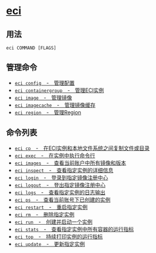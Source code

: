 # [eci](#eci)

## 用法
```
eci COMMAND [FLAGS]
```

## 管理命令
- [`eci config`　-　管理配置](eci_config#eci_config)
- [`eci containergroup`　-　管理ECI实例](eci_containergroup#eci_containergroup)
- [`eci image`　-　管理镜像](eci_image#eci_image)
- [`eci imagecache`　-　管理镜像缓存](eci_imagecache#eci_imagecache)
- [`eci region`　-　管理Region](eci_region#eci_region)

## 命令列表
- [`eci cp`　-　在ECI实例和本地文件系统之间复制文件或目录](eci_cp.md)
- [`eci exec`　-　在实例中执行命令行](eci_exec.md)
- [`eci images`　-　查看当前账户中所有镜像和版本](eci_images.md)
- [`eci inspect`　-　查看指定实例的详细信息](eci_inspect.md)
- [`eci login`　-　登录到指定镜像注册中心](eci_login.md)
- [`eci logout`　-　登出指定镜像注册中心](eci_logout.md)
- [`eci logs`　-　查看指定实例的日志输出](eci_logs.md)
- [`eci ps`　-　查看当前账号下已创建的实例](eci_ps.md)
- [`eci restart`　-　重启指定实例](eci_restart.md)
- [`eci rm`　-　删除指定实例](eci_rm.md)
- [`eci run`　-　创建并启动一个实例](eci_run.md)
- [`eci stats`　-　查看指定实例中所有容器的运行指标](eci_stats.md)
- [`eci top`　-　持续打印实例的运行指标](eci_top.md)
- [`eci update`　-　更新指定实例](eci_update.md)
